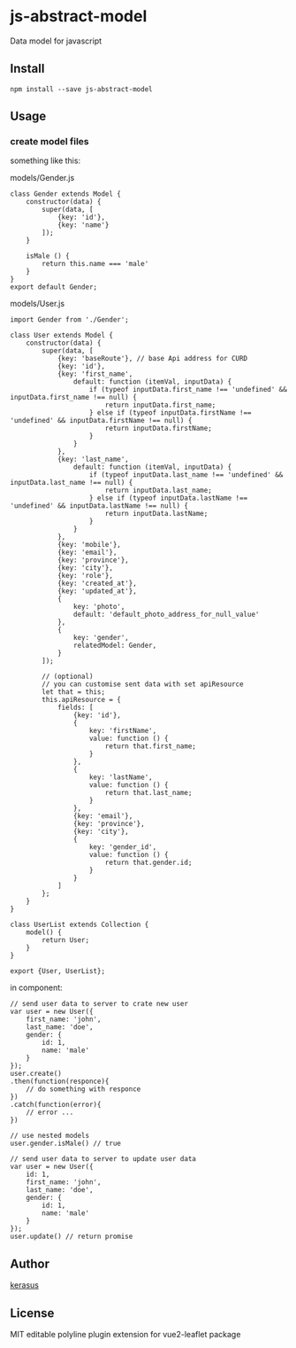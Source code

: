 # js-abstract-model

Data model for javascript

## Install

    npm install --save js-abstract-model

## Usage

### create model files

something like this:

models/Gender.js
    
    class Gender extends Model {
        constructor(data) {
            super(data, [
                {key: 'id'},
                {key: 'name'}
            ]);
        }
        
        isMale () {
            return this.name === 'male'
        }
    }
    export default Gender;
    
models/User.js

    import Gender from './Gender';
    
    class User extends Model {
        constructor(data) {
            super(data, [
                {key: 'baseRoute'}, // base Api address for CURD
                {key: 'id'},
                {key: 'first_name',
                    default: function (itemVal, inputData) {
                        if (typeof inputData.first_name !== 'undefined' && inputData.first_name !== null) {
                            return inputData.first_name;
                        } else if (typeof inputData.firstName !== 'undefined' && inputData.firstName !== null) {
                            return inputData.firstName;
                        }
                    }
                },
                {key: 'last_name',
                    default: function (itemVal, inputData) {
                        if (typeof inputData.last_name !== 'undefined' && inputData.last_name !== null) {
                            return inputData.last_name;
                        } else if (typeof inputData.lastName !== 'undefined' && inputData.lastName !== null) {
                            return inputData.lastName;
                        }
                    }
                },
                {key: 'mobile'},
                {key: 'email'},
                {key: 'province'},
                {key: 'city'},
                {key: 'role'},
                {key: 'created_at'},
                {key: 'updated_at'},
                {
                    key: 'photo',
                    default: 'default_photo_address_for_null_value'
                },
                {
                    key: 'gender',
                    relatedModel: Gender,
                }
            ]);
    
            // (optional)
            // you can customise sent data with set apiResource
            let that = this;
            this.apiResource = {
                fields: [
                    {key: 'id'},
                    {
                        key: 'firstName',
                        value: function () {
                            return that.first_name;
                        }
                    },
                    {
                        key: 'lastName',
                        value: function () {
                            return that.last_name;
                        }
                    },
                    {key: 'email'},
                    {key: 'province'},
                    {key: 'city'},
                    {
                        key: 'gender_id',
                        value: function () {
                            return that.gender.id;
                        }
                    }
                ]
            };
        }
    }
    
    class UserList extends Collection {
        model() {
            return User;
        }
    }
    
    export {User, UserList};

in component: 


    // send user data to server to crate new user
    var user = new User({
        first_name: 'john',
        last_name: 'doe',
        gender: {
            id: 1,
            name: 'male'
        }
    });
    user.create()
    .then(function(responce){
        // do something with responce
    })
    .catch(function(error){
        // error ...
    })
   
    // use nested models
    user.gender.isMale() // true
    
    // send user data to server to update user data
    var user = new User({
        id: 1,
        first_name: 'john',
        last_name: 'doe',
        gender: {
            id: 1,
            name: 'male'
        }
    });
    user.update() // return promise


## Author

[kerasus](https://github.com/kerasus/)


## License

MIT
editable polyline plugin extension for vue2-leaflet package
